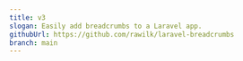 ```yaml
---
title: v3
slogan: Easily add breadcrumbs to a Laravel app.
githubUrl: https://github.com/rawilk/laravel-breadcrumbs
branch: main
---
```

